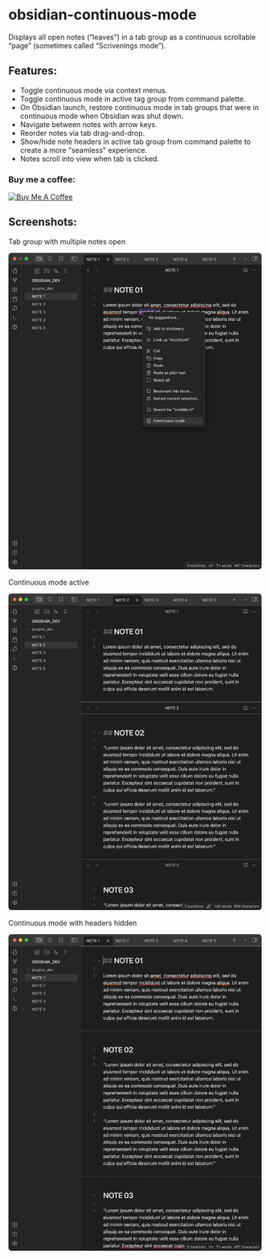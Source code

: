 # obsidian-continuous-mode

Displays all open notes (“leaves”) in a tab group as a continuous scrollable “page” (sometimes called “Scrivenings mode”). 

## Features: 
 - Toggle continuous mode via context menus.
 - Toggle continuous mode in active tag group from command palette.
 - On Obsidian launch, restore continuous mode in tab groups that were in continuous mode when Obsidian was shut down.
 - Navigate between notes with arrow keys.
 - Reorder notes via tab drag-and-drop.
 - Show/hide note headers in active tab group from command palette to create a more "seamless" experience.
 - Notes scroll into view when tab is clicked.

### Buy me a coffee:

<a href="https://www.buymeacoffee.com/fiLtliTFxQ" target="_blank"><img src="https://cdn.buymeacoffee.com/buttons/v2/default-yellow.png" alt="Buy Me A Coffee" style="height: 40px !important;" ></a>

## Screenshots:

Tab group with multiple notes open

![<# alt text #>](assets/before.png "before.png")

Continuous mode active

![<# alt text #>](assets/after.png "after.png")

Continuous mode with headers hidden

![<# alt text #>](assets/after-no-headers.png "after-no-headers.png")

